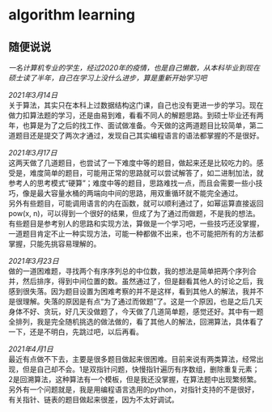 # algorithm learning

## 随便说说  
*一名计算机专业的学生，经过2020年的疫情，也是自己懒散，从本科毕业到现在硕士读了半年，自己在学习上没什么进步，算是重新开始学习吧*  
  
*2021年3月14日*  
关于算法，其实只在本科上过数据结构这门课，自己也没有更进一步的学习。现在做力扣算法题的学习，还是由易到难，看看不同人的解题思路。到硕士毕业还有两年，也算是为了之后的找工作、面试做准备。今天做的这两道题目比较简单，第二道题目还是提交了两次才通过，发现自己其实编程语言的语法都掌握的不是很好。

*2021年3月17日*  
这两天做了几道题目，也尝试了一下难度中等的题目，做起来还是比较吃力的。感受是，难度简单的题目，可能用正常的思路就可以尝试解答了，如二进制加法，就参考人的思考模式“硬算”；难度中等的题目，思路难找一点，而且会需要一些小技巧，像是最大容量水桶的两端向中间的思路，用双重循环就不能完全通过。  
另外有些题目，可能调用语言的内在函数，就可以顺利通过了，如幂运算直接返回pow(x, n)，可以得到一个很好的结果，但成了为了通过而做题，不是我的想法。  
有些题目是参考别人的思路和实现方法，算做是一个学习吧，一些技巧还没掌握，一道题目肯定不止一种实现方法，可能一种都做不出来，也不可能把所有的方法都掌握，只能先挑容易理解的。  
  
*2021年3月23日*  
做的一道困难题，寻找两个有序序列总的中位数，我的想法是简单把两个序列合并，然后排序，得到中间位置的数。虽然通过了，但是翻看其他人的讨论之后，我感到很失落。因为题目设置为困难考察的并不是这样，看到其他人的解法，我并不是很理解。失落的原因是有点“为了通过而做题”了。这是一个原因，也是之后几天身体不好、贪玩，好几天没做题了，今天做了几道简单题，感觉还好。其中有一题全排列，我是完全随机挑选的做法做的，看了其他人的解法，回溯算法，具体看了一下，还是不明白，先跳过吧，以后再看。  
  
*2021年4月1日*  
最近有点做不下去，主要是很多题目做起来很困难。目前来说有两类算法，经常出现，但是自己却不会。1是双指针问题，快慢指针遍历有序数组，删除重复元素；2是回溯算法，这种算法有一个模板，但是我还没掌握，在算法题中出现繁频繁。另外有一个问题就是，我是用编程语言选用的python，对指针支持的不是很好，有关指针、链表的题目做起来很差，因为不太好调试。
